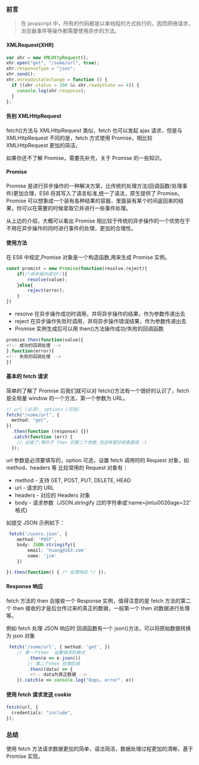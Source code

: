 ### 前言

> 在 javascript 中，所有的代码都是以单线程的方式执行的，因而网络请求，浏览器事件等操作都需要使用异步的方法。

#### XMLRequest(XHR)

```typescript
var xhr = new XMLHttpRequest();
xhr.open("get", "/some/url", true);
xhr.responseType = "json";
xhr.send();
xhr.onreadystatechange = function () {
  if ((xhr.status = 200 && xhr.readyState == 4)) {
    console.log(xhr.response);
  }
};
```

#### 告别 XMLHttpRequest

fetch()方法与 XMLHttpRequest 类似，fetch 也可以发起 ajax 请求，但是与 XMLHttpRequest 不同的是，fetch 方式使用 Promise，相比较 XMLHttpRequest 更加的简洁。

如果你还不了解 Promise，需要先补充，关于 Promise 的一些知识。

#### Promise

Promise 是进行异步操作的一种解决方案，比传统的处理方法(回调函数/处理事件)更加合理，ES6 将其写入了语言标准,统一了语法，原生提供了 Promise。 Promise 可以想象成一个装有各种结果的容器，里面装有某个时间返回来的结果，你可以在需要的时候拿取它并进行一些事件处理。

从上边的介绍，大概可以看出 Promise 相比较于传统的异步操作的一个优势在于不用在异步操作的同时进行事件的处理，更加的合理性。

#### 使用方法

在 ES6 中规定,Promise 对象是一个构造函数,用来生成 Promise 实例。

```typescript
const promist = new Promise(function(resolve,reject){
    if(/*异步操作成功*/){
        resolve(value);
    }else{
        reject(error);
    }
})
```

- resolve 在异步操作成功时调用，并将异步操作的结果，作为参数传递出去
- reject 在异步操作失败时调用，并将异步操作错误结果，作为参数传递出去
- Promise 实例生成后可以用 then()方法操作成功/失败的回调函数

```typescript
promise.then(function(value){
<!-- 成功的回调处理 -->
},function(error){
<!-- 失败的回调处理 -->
})
```

#### 基本的 fetch 请求

简单的了解了 Promise 后我们就可以对 fetch()方法有一个很好的认识了，fetch 是全局量 window 的一个方法，第一个参数为 URL。

```typescript
// url (必须), options (可选)
fetch("/some/url", {
  method: "get",
})
  .then(function (response) {})
  .catch(function (err) {
    // 出错了;等价于 then 的第二个参数,但这样更好用更直观 :(
  });
```

url 参数是必须要填写的，option 可选，设置 fetch 调用时的 Request 对象，如 method、headers 等
比较常用的 Request 对象有：

- method - 支持 GET, POST, PUT, DELETE, HEAD
- url - 请求的 URL
- headers - 对应的 Headers 对象
- body - 请求参数（JSON.stringify 过的字符串或’name=jim\u0026age=22’ 格式)

如提交 JSON 示例如下：

```typescript
 fetch('/users.json', {
    method: 'POST',
    body: JSON.stringify({
        email: 'huang@163.com'
        name: 'jim'
    })

}).then(function() { /* 处理响应 */ });
```

#### Response 响应

fetch 方法的 then 会接收一个 Response 实例，值得注意的是 fetch 方法的第二个 then 接收的才是后台传过来的真正的数据，一般第一个 then 对数据进行处理等。

例如 fetch 处理 JSON 响应时 回调函数有一个 json()方法，可以将原始数据转换为 json 对象

```typescript
 fetch('/some/url', { method: 'get', })
    // 第一个then  设置请求的格式
        .then(e => e.json())
        // 第二个then 处理回调
        .then((data) => {
         <!-- data为真正数据 -->
    }).catch(e => console.log("Oops, error", e))
```

#### 使用 fetch 请求发送 cookie

```typescript
fetch(url, {
  credentials: "include",
});
```

### 总结

使用 fetch 方法请求数据更加的简单，语法简洁，数据处理过程更加的清晰，基于 Promise 实现。
